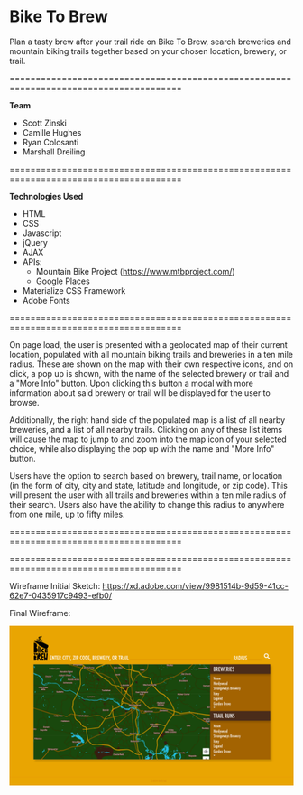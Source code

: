 # Bike To Brew

Plan a tasty brew after your trail ride on Bike To Brew, search breweries and mountain biking trails together based on your chosen location, brewery, or trail.

=======================================================================================

**Team**
- Scott Zinski
- Camille Hughes
- Ryan Colosanti
- Marshall Dreiling

=======================================================================================

**Technologies Used**
- HTML
- CSS
- Javascript
- jQuery
- AJAX
- APIs: 
    - Mountain Bike Project (https://www.mtbproject.com/)
    - Google Places
- Materialize CSS Framework
- Adobe Fonts

=======================================================================================

On page load, the user is presented with a geolocated map of their current location, populated with all mountain biking trails and breweries in a ten mile radius. These are shown on the map with their own respective icons, and on click, a pop up is shown, with the name of the selected brewery or trail and a "More Info" button. Upon clicking this button a modal with more information about said brewery or trail will be displayed for the user to browse.

Additionally, the right hand side of the populated map is a list of all nearby breweries, and a list of all nearby trails. Clicking on any of these list items will cause the map to jump to and zoom into the map icon of your selected choice, while also displaying the pop up with the name and "More Info" button.

Users have the option to search based on brewery, trail name, or location (in the form of city, city and state, latitude and longitude, or zip code). This will present the user with all trails and breweries within a ten mile radius of their search. Users also have the ability to change this radius to anywhere from one mile, up to fifty miles.

=======================================================================================


=======================================================================================

Wireframe Initial Sketch: https://xd.adobe.com/view/9981514b-9d59-41cc-62e7-0435917c9493-efb0/

Final Wireframe: 

![Final Wireframe](assets/mockups/final_wireframe.png)
